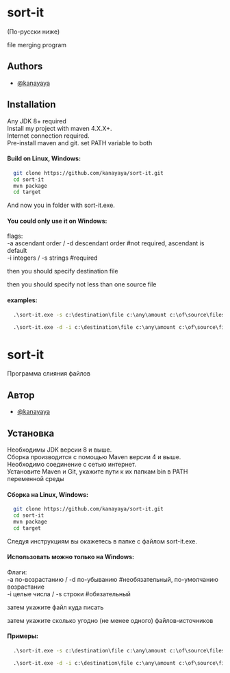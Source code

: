 
# sort-it
(По-русски ниже)

file merging program


## Authors

- [@kanayaya](https://github.com/kanayaya)


## Installation
Any JDK 8+ required  
Install my project with maven 4.X.X+.  
Internet connection required.  
Pre-install maven and git. set PATH variable to both
#### Build on Linux, Windows:

```bash
  git clone https://github.com/kanayaya/sort-it.git
  cd sort-it
  mvn package
  cd target
```
And now you in folder with sort-it.exe.

#### You could only use it on Windows:
flags:  
-a ascendant order / -d descendant order #not required, ascendant is default  
-i integers / -s strings #required

then you should specify destination file

then you should specify not less than one source file

#### examples:

```cmd
  .\sort-it.exe -s c:\destination\file c:\any\amount c:\of\source\files
```
```cmd
  .\sort-it.exe -d -i c:\destination\file c:\any\amount c:\of\source\files
```
# sort-it

Программа слияния файлов


## Автор

- [@kanayaya](https://github.com/kanayaya)


## Установка
Необходимы JDK версии 8 и выше.  
Сборка производится с помощью Maven версии 4 и выше.  
Необходимо соединение с сетью интернет.  
Установите Maven и Git, укажите пути к их папкам bin в PATH переменной среды
#### Сборка на Linux, Windows:

```bash
  git clone https://github.com/kanayaya/sort-it.git
  cd sort-it
  mvn package
  cd target
```
Следуя инструкциям вы окажетесь в папке с файлом sort-it.exe.

#### Использовать можно только на Windows:
Флаги:  
-a по-возрастанию / -d по-убыванию #необязательный, по-умолчанию возрастание  
-i целые числа / -s строки #обязательный

затем укажите файл куда писать

затем укажите сколько угодно (не менее одного) файлов-источников

#### Примеры:

```cmd
  .\sort-it.exe -s c:\destination\file c:\any\amount c:\of\source\files
```
```cmd
  .\sort-it.exe -d -i c:\destination\file c:\any\amount c:\of\source\files
```